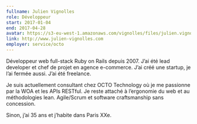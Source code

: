 ```yaml
---
fullname: Julien Vignolles
role: Développeur
start: 2017-01-04
end: 2017-04-28
avatar: https://s3-eu-west-1.amazonaws.com/vignolles/files/julien.vignolles.jpg
link: http://www.julien-vignolles.com
employer: service/octo
---
```


Développeur web full-stack Ruby on Rails depuis 2007. J’ai été lead developer et chef de projet en agence e-commerce. J’ai créé une startup, je l’ai fermée aussi. J’ai été freelance.

Je suis actuellement consultant chez OCTO Technology où je me passionne par la WOA et les APIs RESTful. Je reste attaché à l’ergonomie du web et au méthodologies lean. Agile/Scrum et software craftsmanship sans concession.

Sinon, j’ai 35 ans et j’habite dans Paris XXe.
